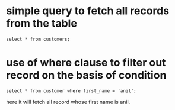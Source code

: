 # simple query to fetch all records from the table

```
select * from customers;
```

# use of where clause to filter out record on the basis of condition

```
select * from customer where first_name = 'anil';
```

here it will fetch all record whose first name is anil.

